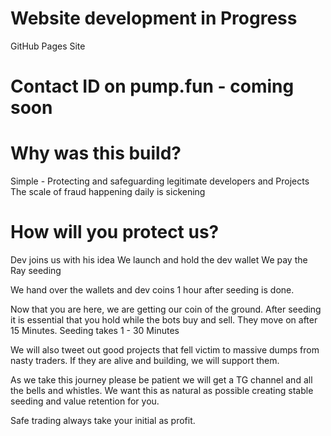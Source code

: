 # Website development in Progress
GitHub Pages Site
# Contact ID on pump.fun - coming soon

# Why was this build?
Simple - Protecting and safeguarding legitimate developers and Projects  
The scale of fraud happening daily is sickening

# How will you protect us?
Dev joins us with his idea
We launch and hold the dev wallet
We pay the Ray seeding

We hand over the wallets and dev coins 1 hour after seeding is done.

Now that you are here, we are getting our coin of the ground.
After seeding it is essential that you hold while the bots buy and sell. They move on after 15 Minutes.
Seeding takes 1 - 30 Minutes 

We will also tweet out good projects that fell victim to massive dumps from nasty traders. If they are alive and building, we will support them.

As we take this journey please be patient we will get a TG channel and all the bells and whistles.
We want this as natural as possible creating stable seeding and value retention for you.

Safe trading always take your initial as profit.

